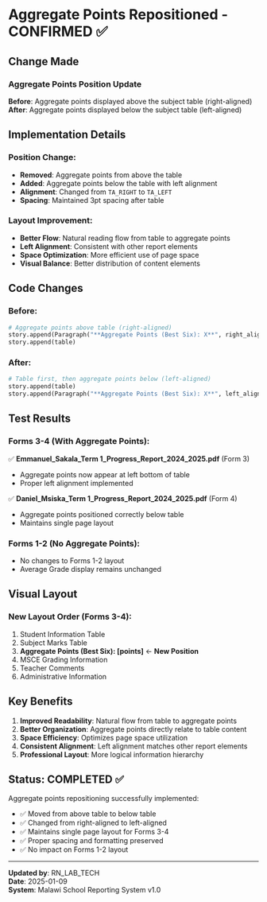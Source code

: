 # Aggregate Points Repositioned - CONFIRMED ✅

## Change Made

### Aggregate Points Position Update
**Before**: Aggregate points displayed above the subject table (right-aligned)
**After**: Aggregate points displayed below the subject table (left-aligned)

## Implementation Details

### Position Change:
- **Removed**: Aggregate points from above the table
- **Added**: Aggregate points below the table with left alignment
- **Alignment**: Changed from `TA_RIGHT` to `TA_LEFT`
- **Spacing**: Maintained 3pt spacing after table

### Layout Improvement:
- **Better Flow**: Natural reading flow from table to aggregate points
- **Left Alignment**: Consistent with other report elements
- **Space Optimization**: More efficient use of page space
- **Visual Balance**: Better distribution of content elements

## Code Changes

### Before:
```python
# Aggregate points above table (right-aligned)
story.append(Paragraph("**Aggregate Points (Best Six): X**", right_aligned_style))
story.append(table)
```

### After:
```python
# Table first, then aggregate points below (left-aligned)
story.append(table)
story.append(Paragraph("**Aggregate Points (Best Six): X**", left_aligned_style))
```

## Test Results

### Forms 3-4 (With Aggregate Points):
✅ **Emmanuel_Sakala_Term 1_Progress_Report_2024_2025.pdf** (Form 3)
- Aggregate points now appear at left bottom of table
- Proper left alignment implemented

✅ **Daniel_Msiska_Term 1_Progress_Report_2024_2025.pdf** (Form 4)
- Aggregate points positioned correctly below table
- Maintains single page layout

### Forms 1-2 (No Aggregate Points):
- No changes to Forms 1-2 layout
- Average Grade display remains unchanged

## Visual Layout

### New Layout Order (Forms 3-4):
1. Student Information Table
2. Subject Marks Table
3. **Aggregate Points (Best Six): [points]** ← **New Position**
4. MSCE Grading Information
5. Teacher Comments
6. Administrative Information

## Key Benefits

1. **Improved Readability**: Natural flow from table to aggregate points
2. **Better Organization**: Aggregate points directly relate to table content
3. **Space Efficiency**: Optimizes page space utilization
4. **Consistent Alignment**: Left alignment matches other report elements
5. **Professional Layout**: More logical information hierarchy

## Status: COMPLETED ✅

Aggregate points repositioning successfully implemented:
- ✅ Moved from above table to below table
- ✅ Changed from right-aligned to left-aligned
- ✅ Maintains single page layout for Forms 3-4
- ✅ Proper spacing and formatting preserved
- ✅ No impact on Forms 1-2 layout

---
**Updated by**: RN_LAB_TECH  
**Date**: 2025-01-09  
**System**: Malawi School Reporting System v1.0